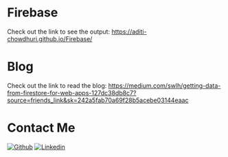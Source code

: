 # Firebase
Check out the link to see the output:
https://aditi-chowdhuri.github.io/Firebase/

# Blog
Check out the link to read the blog:
https://medium.com/swlh/getting-data-from-firestore-for-web-apps-127dc38db8c7?source=friends_link&sk=242a5fab70a69f28b5acebe03144eaac

# Contact Me
[![Github](https://img.shields.io/badge/Github-Aditi%20Chowdhuri-darkred?style=for-the-badge&logo=github)](https://github.com/Aditi-Chowdhuri)
[![Linkedin](https://img.shields.io/badge/Linkedin-Aditi%20Chowdhuri-mediumblue?style=for-the-badge&logo=linkedin)](https://www.linkedin.com/in/aditi-chowdhuri-a67786183/)
